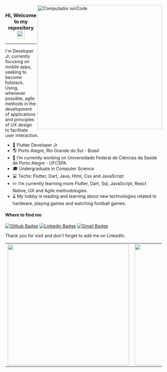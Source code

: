 <img src="https://raw.githubusercontent.com/MicaelliMedeiros/micaellimedeiros/master/image/computer-illustration.png" min-width="400px" max-width="400px" width="400px" align="right" alt="Computador iuriCode">

<h3 align="center">Hi, Welcome to my repository <img src="https://media.giphy.com/media/hvRJCLFzcasrR4ia7z/giphy.gif" width="25px"></h3>

---
I'm Developer Jr, currently focusing on mobile apps, seeking to become fullstack. Using, whenever possible, agile methods in the development of applications and principles of UX design to facilitate user interaction.

* :calling: Flutter Developer Jr 
* :earth_americas: Porto Alegre, Rio Grande do Sul - Brasil
* :construction_worker: I’m currently working on Universidade Federal de Ciências da Saúde de Porto Alegre - UFCSPA
* :mortar_board: Undergraduate in Computer Science
* :computer: Techs: Flutter, Dart, Java, Html, Css and JavaScript
* :pencil2:  I’m currently learning more Flutter, Dart, Sql, JavaScript, React Native, UX and Agile methodologies.
* :hourglass: My hobby is reading and learning about new technologies related to hardware, playing games and watching football games.

#### Where to find me

[![Github Badge](https://img.shields.io/badge/-Github-000?style=for-the-badge&logo=Github&logoColor=white&link=https://github.com/Felipebb)](https://github.com/Felipebb)
[![Linkedin Badge](https://img.shields.io/badge/-LinkedIn-blue?style=for-the-badge&logo=Linkedin&logoColor=white&link=https://www.linkedin.com/in/felipe-bieluczyk-barrozo/)](https://www.linkedin.com/in/felipe-bieluczyk-barrozo/)
[![Gmail Badge](https://img.shields.io/badge/-bieluczyk1998@gmail.com-red?style=for-the-badge&logo=Gmail&logoColor=white&link=mailto:bieluczyk1998@gmail.com)](mailto:bieluczyk1998@gmail.com)

Thank you for visit and don't forget to add me on LinkedIn.

<!--
**Felipebb/Felipebb** is a ✨ _special_ ✨ repository because its `README.md` (this file) appears on your GitHub profile.
-->
<center>
<table>
  <tr>   
    <td><img width="390px" align="left" src="https://github-readme-stats.vercel.app/api/top-langs/?username=Felipebb&layout=compact&theme=dark& "/></td> 
    <td><img width="390px" align="left" src="https://github-readme-stats.vercel.app/api?username=Felipebb&show_icons=true&icon_color=dark&theme=dark"/></td> 
  </tr>
  </table>
  </center>

